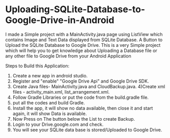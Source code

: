 # Uploading-SQLite-Database-to-Google-Drive-in-Android
I made a Simple project with a MainActivity.java page using ListView  which contains Image and Text Data displayed from SQLite Database. A Button to Upload the SQLite Database to Google Drive.
This is a very Simple project which will help you to get knowledge about Uploading a Database file or any other file to Google Drive from your Android Application

Steps to Build this Application:
1) Create a new app in android studio.
2) Register and "enable" "Google Drive Api" and Google Drive SDK.
3) Create Java files- MainActivity.java and CloudBackup.java.
4)Create xml files - activity_main.xml, list_arrangement.xml.
5) Follow Gradle Libraries or put the code from the build.gradle file.
6) put all the codes and build Gradle.
7) Install the app, it will show no data available, then close it and start again, it will show Data is available.
8) Now Press on The button below the List to create Backup.
9) Login to your Drive.google.com and check. 
10) You will see your SQLite data base is stored/Uploaded to Google Drive.
